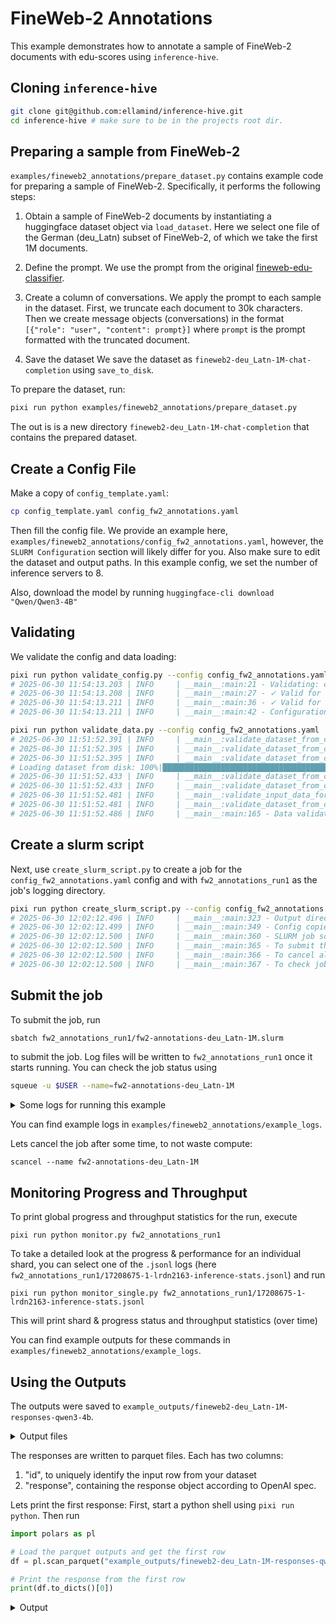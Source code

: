 # FineWeb-2 Annotations
This example demonstrates how to annotate a sample of FineWeb-2 documents with edu-scores using `inference-hive`.


## Cloning `inference-hive`
```bash
git clone git@github.com:ellamind/inference-hive.git
cd inference-hive # make sure to be in the projects root dir.
```

## Preparing a sample from FineWeb-2
`examples/fineweb2_annotations/prepare_dataset.py` contains example code for preparing a sample of FineWeb-2.
Specifically, it performs the following steps:
1. Obtain a sample of FineWeb-2 documents by instantiating a huggingface dataset object via `load_dataset`.
Here we select one file of the German (deu_Latn) subset of FineWeb-2, of which we take the first 1M documents.

2. Define the prompt.
We use the prompt from the original [fineweb-edu-classifier](https://huggingface.co/HuggingFaceFW/fineweb-edu-classifier/blob/main/utils/prompt.txt).

3. Create a column of conversations.
We apply the prompt to each sample in the dataset. First, we truncate each document to 30k characters. Then we create message objects (conversations) in the format `[{"role": "user", "content": prompt}]` where `prompt` is the prompt formatted with the truncated document.

4. Save the dataset
We save the dataset as `fineweb2-deu_Latn-1M-chat-completion` using `save_to_disk`.

To prepare the dataset, run:
```bash
pixi run python examples/fineweb2_annotations/prepare_dataset.py
```
The out is is a new directory `fineweb2-deu_Latn-1M-chat-completion` that contains the prepared dataset.

## Create a Config File
Make a copy of `config_template.yaml`:
```bash
cp config_template.yaml config_fw2_annotations.yaml
```
Then fill the config file. We provide an example here, `examples/fineweb2_annotations/config_fw2_annotations.yaml`, however, the `SLURM Configuration` section will likely differ for you. Also make sure to edit the dataset and output paths. In this example config, we set the number of inference servers to 8.

Also, download the model by running `huggingface-cli download "Qwen/Qwen3-4B"`

## Validating
We validate the config and data loading:

```bash
pixi run python validate_config.py --config config_fw2_annotations.yaml
# 2025-06-30 11:54:13.203 | INFO     | __main__:main:21 - Validating: config_fw2_annotations.yaml
# 2025-06-30 11:54:13.208 | INFO     | __main__:main:27 - ✓ Valid for create_slurm_script.py
# 2025-06-30 11:54:13.211 | INFO     | __main__:main:36 - ✓ Valid for run_inference.py
# 2025-06-30 11:54:13.211 | INFO     | __main__:main:42 - Configuration is valid!
```

```bash
pixi run python validate_data.py --config config_fw2_annotations.yaml
# 2025-06-30 11:51:52.391 | INFO     | __main__:validate_dataset_from_config:98 - Loading configuration from: config_fw2_annotations.yaml
# 2025-06-30 11:51:52.395 | INFO     | __main__:validate_dataset_from_config:101 - Loading dataset for validation...
# 2025-06-30 11:51:52.395 | INFO     | __main__:validate_dataset_from_config:103 - Loading dataset with load_from_disk
# Loading dataset from disk: 100%|███████████████████████████████████████████████████████████████████████████████| 17/17 [00:00<00:00, 1899.09it/s]
# 2025-06-30 11:51:52.433 | INFO     | __main__:validate_dataset_from_config:115 - Dataset loaded: 1000000 rows
# 2025-06-30 11:51:52.433 | INFO     | __main__:validate_dataset_from_config:118 - Starting data validation...
# 2025-06-30 11:51:52.481 | INFO     | __main__:validate_input_data_format:86 - Input data format validation passed for api_type='chat-completion' with string ID column 'id' using OpenAI's pydantic models
# 2025-06-30 11:51:52.481 | INFO     | __main__:validate_dataset_from_config:126 - ✓ Data validation completed successfully!
# 2025-06-30 11:51:52.486 | INFO     | __main__:main:165 - Data validation passed! Dataset is ready for inference.
```

## Create a slurm script
Next, use `create_slurm_script.py` to create a job for the `config_fw2_annotations.yaml` config and with `fw2_annotations_run1` as the job's logging directory.
```bash
pixi run python create_slurm_script.py --config config_fw2_annotations.yaml --output fw2_annotations_run1
# 2025-06-30 12:02:12.496 | INFO     | __main__:main:323 - Output directory: fw2_annotations_run1
# 2025-06-30 12:02:12.499 | INFO     | __main__:main:349 - Config copied to: fw2_annotations_run1/config_fw2_annotations.yaml
# 2025-06-30 12:02:12.500 | INFO     | __main__:main:360 - SLURM job script generated successfully: fw2_annotations_run1/fw2-annotations-deu_Latn-1M.slurm
# 2025-06-30 12:02:12.500 | INFO     | __main__:main:365 - To submit the job: sbatch fw2_annotations_run1/fw2-annotations-deu_Latn-1M.slurm
# 2025-06-30 12:02:12.500 | INFO     | __main__:main:366 - To cancel all jobs: scancel --name=fw2-annotations-deu_Latn-1M
# 2025-06-30 12:02:12.500 | INFO     | __main__:main:367 - To check job status: squeue -u $USER --name=fw2-annotations-deu_Latn-1M
```

## Submit the job
To submit the job, run
```bash
sbatch fw2_annotations_run1/fw2-annotations-deu_Latn-1M.slurm
```
to submit the job. Log files will be written to `fw2_annotations_run1` once it starts running.
You can check the job status using 
```bash
squeue -u $USER --name=fw2-annotations-deu_Latn-1M
```

<details><summary>Some logs for running this example</summary>

SLURM queue:
```
JOBID     USER      PARTITION      ACCOUNT        NODES  STATE     TIME      NAME                          NODELIST(REASON)
17011973  midahl00  boost_usr_prod aifac_l01_028  1      RUNNING   12:36     fw2-annotations-deu_Latn-1M   lrdn1355
17011974  midahl00  boost_usr_prod aifac_l01_028  1      RUNNING   12:36     fw2-annotations-deu_Latn-1M   lrdn1440
...
17011971  midahl00  boost_usr_prod aifac_l01_028  1      RUNNING   12:36     fw2-annotations-deu_Latn-1M   lrdn2927
17011972  midahl00  boost_usr_prod aifac_l01_028  1      RUNNING   12:36     fw2-annotations-deu_Latn-1M   lrdn3211
```

Log files:
```bash
ls -1 ./fw2_annotations_run1
17208675-1-lrdn2163-inference-server.log
17208675-1-lrdn2163-inference-stats.jsonl
17208675-1-lrdn2163.log
...
17208675-8-lrdn2292-inference-server.log
17208675-8-lrdn2292-inference-stats.jsonl
17208675-8-lrdn2292.log
config_fw2_annotations.yaml
fw2-annotations-deu_Latn-1M.slurm
```
</details>

You can find example logs in `examples/fineweb2_annotations/example_logs`.

Lets cancel the job after some time, to not waste compute:
```
scancel --name fw2-annotations-deu_Latn-1M
```

## Monitoring Progress and Throughput

To print global progress and throughput statistics for the run, execute
```
pixi run python monitor.py fw2_annotations_run1
```

To take a detailed look at the progress & performance for an individual shard, you can select one of the `.jsonl` logs (here `fw2_annotations_run1/17208675-1-lrdn2163-inference-stats.jsonl`) and run
```
pixi run python monitor_single.py fw2_annotations_run1/17208675-1-lrdn2163-inference-stats.jsonl
```
This will print shard & progress status and throughput statistics (over time)

You can find example outputs for these commands in `examples/fineweb2_annotations/example_logs`.

## Using the Outputs
The outputs were saved to `example_outputs/fineweb2-deu_Latn-1M-responses-qwen3-4b`.

<details><summary>Output files</summary>

```bash
ls -1 example_outputs/fineweb2-deu_Latn-1M-responses-qwen3-4b
shard000000_part000000.zstd.parquet
shard000001_part000000.zstd.parquet
shard000002_part000000.zstd.parquet
shard000003_part000000.zstd.parquet
shard000004_part000000.zstd.parquet
shard000005_part000000.zstd.parquet
shard000006_part000000.zstd.parquet
shard000007_part000000.zstd.parquet
```
</details>

The responses are written to parquet files. Each has two columns:
1. "id", to uniquely identify the input row from your dataset
2. "response", containing the response object according to OpenAI spec.

Lets print the first response:
First, start a python shell using `pixi run python`. Then run
```python
import polars as pl

# Load the parquet outputs and get the first row
df = pl.scan_parquet("example_outputs/fineweb2-deu_Latn-1M-responses-qwen3-4b").head(1).collect()

# Print the response from the first row
print(df.to_dicts()[0])
```

<details><summary>Output</summary>

```python
{
    "id": "<urn:uuid:8a4af1a1-462b-4a61-9e67-64d3d3a4770c>",
    "response": {
        "id": "chatcmpl-b87186a7f0404cb29748844550b0ef62",
        "choices": [
            {
                "finish_reason": "stop",
                "index": 0,
                "logprobs": None,
                "message": {
                    "content": "<think>\nOkay, let's evaluate this extract. The user wants to know if it's educational for primary to grade school levels using a 5-point system.\n\nFirst, the content is in German and talks about Italian politics, corruption, and Berlusconi. There's a lot of opinion and personal views, not factual information. It mentions political figures and events but doesn't explain concepts in an educational way. The language is informal and emotional, with no structured lessons or explanations. There's no mention of curricula or educational standards. The text is more of a personal commentary than an educational resource. It doesn't provide any structured information or key concepts relevant to school subjects. The user might be looking for something more factual and organized. So, it doesn't meet the criteria for even the first point. The score should be low.\n</think>\n\nThe extract is a personal commentary on Italian politics, filled with opinions, emotional language, and informal tone. It lacks structured educational content, coherent explanations, or alignment with school curricula. While it touches on political themes, it does not provide factual information, organized concepts, or pedagogical value suitable for primary/grade school education. No points are earned for relevance, coherence, or educational utility.  \n\nEducational score: 0",
                    "refusal": None,
                    "role": "assistant",
                    "annotations": None,
                    "audio": None,
                    "function_call": None,
                    "tool_calls": [],
                },
            }
        ],
        "created": 1751384431,
        "model": "Qwen/Qwen3-4B",
        "object": "chat.completion",
        "service_tier": None,
        "system_fingerprint": None,
        "usage": {
            "completion_tokens": 257,
            "prompt_tokens": 1138,
            "total_tokens": 1395,
            "completion_tokens_details": None,
            "prompt_tokens_details": None,
        },
    },
}
```

Lets print the content of the first response
```python
print(
    df.select(
        pl.col("response")
        .struct.field("choices")
        .list.get(0)
        .struct.field("message")
        .struct.field("content")
    ).item()
)
# "<think>\nOkay, let's evaluate this extract. The user wants to know if it's educational for primary to grade school levels using a 5-point system.\n\nFirst, the content is in German and talks about Italian politics, corruption, and Berlusconi. There's a lot of opinion and personal views, not factual information. It mentions political figures and events but doesn't explain concepts in an educational way. The language is informal and emotional, with no structured lessons or explanations. There's no mention of curricula or educational standards. The text is more of a personal commentary than an educational resource. It doesn't provide any structured information or key concepts relevant to school subjects. The user might be looking for something more factual and organized. So, it doesn't meet the criteria for even the first point. The score should be low.\n</think>\n\nThe extract is a personal commentary on Italian politics, filled with opinions, emotional language, and informal tone. It lacks structured educational content, coherent explanations, or alignment with school curricula. While it touches on political themes, it does not provide factual information, organized concepts, or pedagogical value suitable for primary/grade school education. No points are earned for relevance, coherence, or educational utility.  \n\nEducational score: 0"
```
</details>
